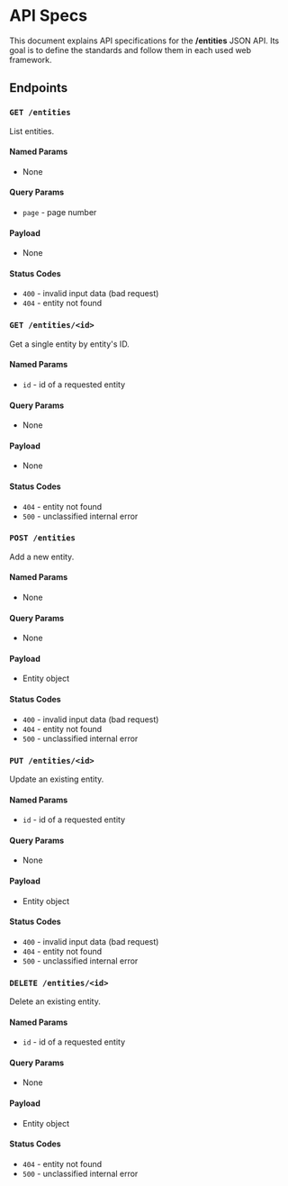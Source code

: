 # API Specs

This document explains API specifications for the **/entities** JSON API. Its goal is to define the standards and follow them in each used web framework.

## Endpoints

### `GET /entities`

List entities.

#### Named Params

- None

#### Query Params

- `page` - page number

#### Payload

- None

#### Status Codes

- `400` - invalid input data (bad request)
- `404` - entity not found

### `GET /entities/<id>`

Get a single entity by entity's ID.

#### Named Params

- `id` - id of a requested entity

#### Query Params

- None

#### Payload

- None

#### Status Codes

- `404` - entity not found
- `500` - unclassified internal error

### `POST /entities`

Add a new entity.

#### Named Params

- None

#### Query Params

- None

#### Payload

- Entity object

#### Status Codes

- `400` - invalid input data (bad request)
- `404` - entity not found
- `500` - unclassified internal error

### `PUT /entities/<id>`

Update an existing entity.

#### Named Params

- `id` - id of a requested entity

#### Query Params

- None

#### Payload

- Entity object

#### Status Codes

- `400` - invalid input data (bad request)
- `404` - entity not found
- `500` - unclassified internal error

### `DELETE /entities/<id>`

Delete an existing entity.

#### Named Params

- `id` - id of a requested entity

#### Query Params

- None

#### Payload

- Entity object

#### Status Codes

- `404` - entity not found
- `500` - unclassified internal error

